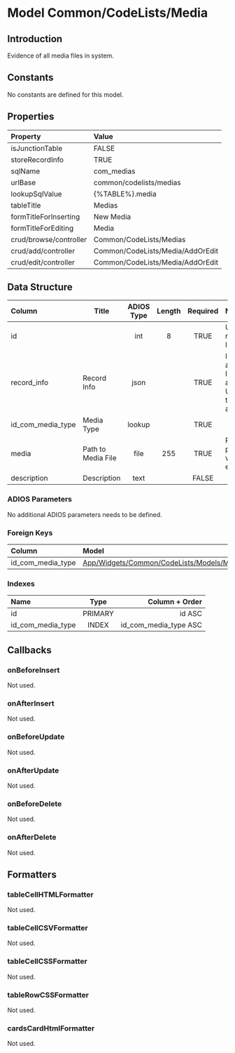 # Model Common/CodeLists/Media

## Introduction

Evidence of all media files in system.

## Constants

No constants are defined for this model.

## Properties

| Property               | Value                            |
| :--------------------- | :------------------------------- |
| isJunctionTable        | FALSE                            |
| storeRecordInfo        | TRUE                             |
| sqlName                | com_medias                       |
| urlBase                | common/codelists/medias          |
| lookupSqlValue         | {%TABLE%}.media                  |
| tableTitle             | Medias                           |
| formTitleForInserting  | New Media                        |
| formTitleForEditing    | Media                            |
| crud/browse/controller | Common/CodeLists/Medias          |
| crud/add/controller    | Common/CodeLists/Media/AddOrEdit |
| crud/edit/controller   | Common/CodeLists/Media/AddOrEdit |

## Data Structure

| Column            | Title              | ADIOS Type | Length | Required | Notes                                      |
| :---------------- | ------------------ | :--------: | :----: | :------: | :----------------------------------------- |
| id                |                    |    int     |   8    |   TRUE   | Unique record ID                           |
| record_info       | Record Info        |    json    |        |   TRUE   | Info about INSERT and UPDATE time & author |
| id_com_media_type | Media Type         |   lookup   |        |   TRUE   |                                            |
| media             | Path to Media File |    file    |  255   |   TRUE   | Path to picture, video etc.                |
| description       | Description        |    text    |        |  FALSE   |                                            |

### ADIOS Parameters

No additional ADIOS parameters needs to be defined.

### Foreign Keys

| Column            | Model                                                           | Relation | OnUpdate | OnDelete |
| :---------------- | :-------------------------------------------------------------- | :------: | -------- | -------- |
| id_com_media_type | [App/Widgets/Common/CodeLists/Models/MediaType](./MediaType.md) |   1:N    | Cascade  | Cascade  |

### Indexes

| Name              |  Type   |        Column + Order |
| :---------------- | :-----: | --------------------: |
| id                | PRIMARY |                id ASC |
| id_com_media_type |  INDEX  | id_com_media_type ASC |

## Callbacks

### onBeforeInsert

Not used.

### onAfterInsert

Not used.

### onBeforeUpdate

Not used.

### onAfterUpdate

Not used.

### onBeforeDelete

Not used.

### onAfterDelete

Not used.

## Formatters

### tableCellHTMLFormatter

Not used.

### tableCellCSVFormatter

Not used.

### tableCellCSSFormatter

Not used.

### tableRowCSSFormatter

Not used.

### cardsCardHtmlFormatter

Not used.

